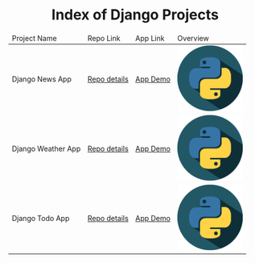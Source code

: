 <p align="center"> 
  
<h1 align="center">Index of Django Projects</h1>
</p>

<table align="center">
    <thead>
        <tr>
            <td>Project Name</td>
            <td>Repo Link</td>
            <td>App Link</td>
            <td>Overview</td>
        </tr>
    </thead>
    <tbody> <tr>
            <td>Django News App</td>
            <td><a href="https://github.com/Meltem-Karaagac/Django_news_app" target="_blank">Repo details</a></td>
            <td><a href= "https://django-news1-project.herokuapp.com/" target="_blank"> App Demo</a></td>
            <td><img src="./python.png" alt="react" height=130></td> 
        </tr>
        <tr>
            <td>Django Weather App </td>
            <td><a href= "https://github.com/Meltem-Karaagac/Django_my_weather_app" target="_blank">Repo details</a></td>
            <td><a href= "https://django-wheather-app.herokuapp.com/" target="_blank"> App Demo</a></td>
            <td><img src="python.png"alt="react" height=130></td> 
        </tr>
        <tr>
            <td>Django Todo App</td>
            <td><a href="https://github.com/Meltem-Karaagac/Django_my_todo_app" target="_blank">Repo details</a></td>
            <td><a href= "http://fazilet.pythonanywhere.com/" target="_blank"> App Demo</a></td>
            <td><img src="./python.png"alt="react" height=130></td> 
        </tr>
        
</tbody>
</table>
